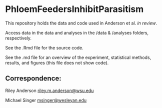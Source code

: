 # PhloemFeedersInhibitParasitism

This repository holds the data and code used in Anderson et al. *in review*.

Access data in the data and analyses in the /data & /analyses folders, respectively.

See the .Rmd file for the source code.

See the .md file for an overview of the experiment, statistical methods,
results, and figures (this file does not show code).

## Correspondence:

Riley Anderson riley.m.anderson@wsu.edu

Michael Singer msinger@wesleyan.edu